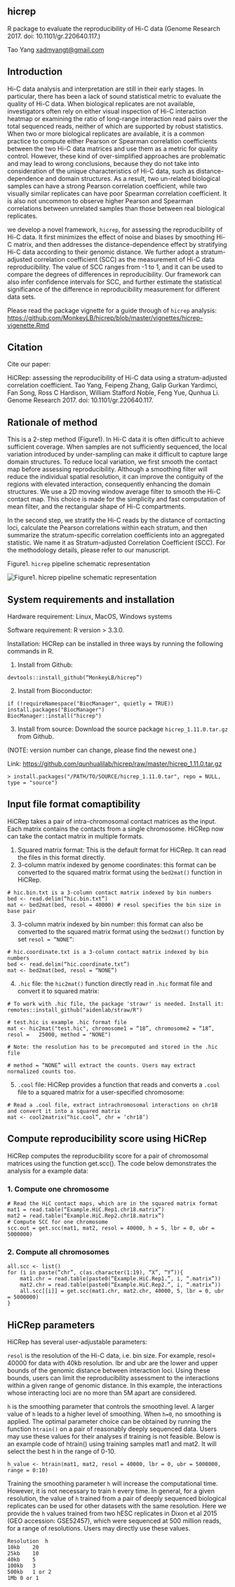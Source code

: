 ## hicrep
R package to evaluate the reproducibility of Hi-C data
(Genome Research 2017. doi: 10.1101/gr.220640.117.)

Tao Yang  <xadmyangt@gmail.com>

## Introduction

Hi-C data analysis and interpretation are still in their early stages. In particular, there has been a lack of sound statistical metric to evaluate the quality of Hi-C data. When biological replicates are not available, investigators often rely on either visual inspection of Hi-C interaction heatmap or examining the ratio of long-range interaction read pairs over the total sequenced reads, neither of which are supported by robust statistics. When two or more biological replicates are available, it is a common practice to compute either Pearson or Spearman correlation coefficients between the two Hi-C data matrices and use them as a metric for quality control. However, these kind of over-simplified approaches are problematic and may lead to wrong conclusions, because they do not take into consideration of the unique characteristics of Hi-C data, such as distance-dependence and domain structures. As a result, two un-related biological samples can have a strong Pearson correlation coefficient, while two visually similar replicates can have poor Spearman correlation coefficient. It is also not uncommon to observe higher Pearson and Spearman correlations between unrelated samples than those between real biological replicates. 

we develop a novel framework, `hicrep`, for assessing the reproducibility of Hi-C data. It first minimizes the effect of noise and biases by smoothing Hi-C matrix, and then addresses the distance-dependence effect by stratifying Hi-C data according to their genomic distance. We further adopt a stratum-adjusted correlation coefficient (SCC) as the measurement of Hi-C data reproducibility. The value of SCC ranges from -1 to 1, and it can be used to compare the degrees of differences in reproducibility. Our framework can also infer confidence intervals for SCC, and further estimate the statistical significance of the difference in reproducibility measurement for different data sets. 

Please read the package vignette for a guide through of `hicrep` analysis: 
https://github.com/MonkeyLB/hicrep/blob/master/vignettes/hicrep-vigenette.Rmd


## Citation

Cite our paper:

HiCRep: assessing the reproducibility of Hi-C data using a 
stratum-adjusted correlation coefficient. Tao Yang, Feipeng Zhang, Galip
Gurkan Yardimci, Fan Song, Ross C Hardison, William Stafford Noble, 
Feng Yue, Qunhua Li. Genome Research 2017. doi: 10.1101/gr.220640.117.

## Rationale of method

This is a 2-step method (Figure1). In Hi-C data it is often difficult to achieve sufficient coverage. When samples are not sufficiently sequenced, the local variation introduced by under-sampling can make it difficult to capture large domain structures. To reduce local variation, we first smooth the contact map before assessing reproducibility. Although a smoothing filter will reduce the individual spatial resolution, it can improve the contiguity of the regions with elevated interaction, consequently enhancing the domain structures. We use a 2D moving window average filter to smooth the Hi-C contact map. This choice is made for the simplicity and fast computation of mean filter, and the rectangular shape of Hi-C compartments.
 
In the second step, we stratify the Hi-C reads by the distance of contacting loci, calculate the Pearson correlations within each stratum, and then summarize the stratum-specific correlation coefficients into an aggregated statistic. We name it as Stratum-adjusted Correlation Coefficient (SCC). For the methodology details, please refer to our manuscript.

Figure1. `hicrep` pipeline schematic representation
                          
![Figure1. `hicrep` pipeline schematic representation](https://github.com/MonkeyLB/hicrep/blob/master/vignettes/hicrep-pipeline.JPG)


## System requirements and installation 

Hardware requirement: Linux, MacOS, Windows systems

Software requirement: R version > 3.3.0.

Installation: HiCRep can be installed in three ways by running the following commands in R. 

1. Install from Github:
```
devtools::install_github(“MonkeyLB/hicrep”)
```
2. Install from Bioconductor:
```
if (!requireNamespace("BiocManager", quietly = TRUE))  install.packages("BiocManager")
BiocManager::install("hicrep")
```
3. Install from source:
Download the source package `hicrep_1.11.0.tar.gz` from Github.

(NOTE: version number can change, please find the newest one.)

Link: https://github.com/qunhualilab/hicrep/raw/master/hicrep_1.11.0.tar.gz
```
> install.packages("/PATH/TO/SOURCE/hicrep_1.11.0.tar", repo = NULL, type = "source")
```

## Input file format comaptibility

HiCRep takes a pair of intra-chromosomal contact matrices as the input. Each matrix contains the contacts from a single chromosome. HiCRep now can take the contact matrix in multiple formats.

1. Squared matrix format: This is the default format for HiCRep. It can read the files in this format directly.
2. 3-column matrix indexed by genome coordinates: this format can be converted to the squared matrix format using the `bed2mat()` function in HiCRep.

```
# hic.bin.txt is a 3-column contact matrix indexed by bin numbers
bed <- read.delim(“hic.bin.txt”)
mat <- bed2mat(bed, resol = 40000) # resol specifies the bin size in base pair
```

3. 3-column matrix indexed by bin number: this format can also be converted to the squared matrix format using the `bed2mat()` function by set `resol = “NONE”`:

```
# hic.coordinate.txt is a 3-column contact matrix indexed by bin numbers
bed <- read.delim(“hic.coordinate.txt”)
mat <- bed2mat(bed, resol = “NONE”)
```

4. `.hic` file: the `hic2mat()` function directly read in `.hic` format file and convert it to squared matrix:

```
# To work with .hic file, the package 'strawr' is needed. Install it:
remotes::install_github("aidenlab/straw/R")

# test.hic is example .hic format file
mat <- hic2mat("test.hic", chromosome1 = “18”, chromosome2 = “18”, resol =   25000, method = "NONE") 

# Note: the resolution has to be precomputed and stored in the .hic file

# method = “NONE” will extract the counts. Users may extract normalized counts too.
```

5. `.cool` file: HiCRep provides a function that reads and converts a `.cool` file to a squared matrix for a user-specified chromosome:

```
# Read a .cool file, extract intrachromosomal interactions on chr18 and convert it into a squared matrix
mat <- cool2matrix(“hic.cool”, chr = ‘chr18’)
```

## Compute reproducibility score using HiCRep
HiCRep computes the reproducibility score for a pair of chromosomal matrices using the function get.scc(). The code below demonstrates the analysis for a example data: 

### 1. Compute one chromosome
```
# Read the HiC contact maps, which are in the squared matrix format
mat1 = read.table(“Example.HiC.Rep1.chr18.matrix”)
mat2 = read.table(“Example.HiC.Rep2.chr18.matrix”)
# Compute SCC for one chromosome
scc.out = get.scc(mat1, mat2, resol = 40000, h = 5, lbr = 0, ubr = 5000000)
```

### 2. Compute all chromosomes

```
all.scc <- list()
for (i in paste(“chr”, c(as.character(1:19), “X”, “Y”)){
    mat1.chr = read.table(paste0(“Example.HiC.Rep1.”, i, “.matrix”))
    mat2.chr = read.table(paste0(“Example.HiC.Rep2.”, i, “.matrix”))
    all.scc[[i]] = get.scc(mat1.chr, mat2.chr, 40000, 5, lbr = 0, ubr = 5000000)
}
```

## HiCRep parameters

HiCRep has several user-adjustable parameters: 

`resol` is the resolution of the Hi-C data, i.e. bin size. For example, resol= 40000 for data with 40kb resolution. 
lbr and ubr are the lower and upper bounds of the genomic distance between interaction loci.  Using these bounds, users can limit the reproducibility assessment to the interactions within a given range of genomic distance. In this example, the interactions whose interacting loci are no more than 5M apart are considered.

`h` is the smoothing parameter that controls the smoothing level. A larger value of `h` leads to a higher level of smoothing.  When `h=0`, no smoothing is applied. The optimal parameter choice can be obtained by running the function `htrain()` on a pair of reasonably deeply sequenced data. Users may use these values for their analyses if training is not feasible. Below is an example code of htrain() using training samples mat1 and mat2.  It will select the best h in the range of 0-10. 

```
h_value <- htrain(mat1, mat2, resol = 40000, lbr = 0, ubr = 5000000, range = 0:10)
```

Training the smoothing parameter `h` will increase the computational time. However, it is not necessary to train `h` every time. In general, for a given resolution, the value of `h` trained from a pair of deeply sequenced biological replicates can be used for other datasets with the same resolution. Here we provide the `h` values trained from two hESC replicates in Dixon et al 2015 (GEO accession: GSE52457), which were sequenced at 500 million reads, for a range of resolutions. Users may directly use these values.

```
Resolution  h
10kb    20
25kb    10
40kb    5
100kb   3
500kb   1 or 2
1Mb 0 or 1
```

